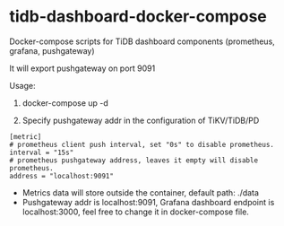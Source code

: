 # tidb-dashboard-docker-compose
Docker-compose scripts for TiDB dashboard components (prometheus, grafana, pushgateway)

It will export pushgateway on port 9091

Usage:

1. docker-compose up -d


2. Specify pushgateway addr in the configuration of TiKV/TiDB/PD

```
[metric]
# prometheus client push interval, set "0s" to disable prometheus.
interval = "15s"
# prometheus pushgateway address, leaves it empty will disable prometheus.
address = "localhost:9091"
```


* Metrics data will store outside the container, default path: ./data
* Pushgateway addr is localhost:9091, Grafana dashboard endpoint is localhost:3000, feel free to change it in docker-compose file.
